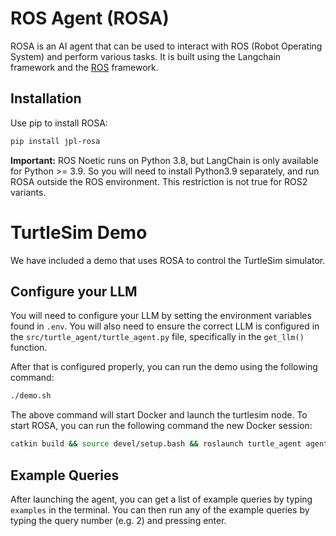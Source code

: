 # ROS Agent (ROSA)

ROSA is an AI agent that can be used to interact with ROS (Robot Operating System) and perform various tasks. 
It is built using the Langchain framework and the [ROS](https://www.ros.org/) framework.

## Installation

Use pip to install ROSA:

```bash
pip install jpl-rosa
```

**Important:** ROS Noetic runs on Python 3.8, but LangChain is only available for Python >= 3.9. So you will
need to install Python3.9 separately, and run ROSA outside the ROS environment. This restriction is not true
for ROS2 variants.


# TurtleSim Demo
We have included a demo that uses ROSA to control the TurtleSim simulator. 

## Configure your LLM
You will need to configure your LLM by setting the environment variables found in `.env`. You will also need
to ensure the correct LLM is configured in the `src/turtle_agent/turtle_agent.py` file, specifically in the
`get_llm()` function.

After that is configured properly, you can run the demo using the following command:

```bash
./demo.sh
```

The above command will start Docker and launch the turtlesim node. To start ROSA, you can run the following command 
the new Docker session:

```bash
catkin build && source devel/setup.bash && roslaunch turtle_agent agent
```

## Example Queries
After launching the agent, you can get a list of example queries by typing `examples` in the terminal. 
You can then run any of the example queries by typing the query number (e.g. 2) and pressing enter.

